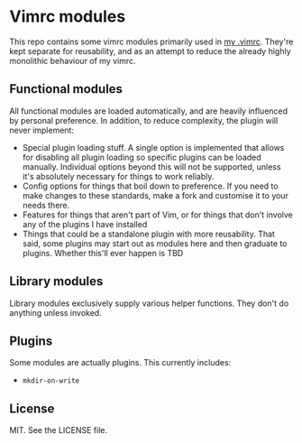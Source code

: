 # Vimrc modules

This repo contains some vimrc modules primarily used in [my .vimrc](https://codeberg.org/LunarWatcher/dotfiles/blob/master/.vimrc). They're kept separate for reusability, and as an attempt to reduce the already highly monolithic behaviour of my vimrc.


## Functional modules
All functional modules are loaded automatically, and are heavily influenced by personal preference. In addition, to reduce complexity, the plugin will never implement:

* Special plugin loading stuff. A single option is implemented that allows for disabling all plugin loading so specific plugins can be loaded manually. Individual options beyond this will not be supported, unless it's absolutely necessary for things to work reliably. 
* Config options for things that boil down to preference. If you need to make changes to these standards, make a fork and customise it to your needs there.
* Features for things that aren't part of Vim, or for things that don't involve any of the plugins I have installed
* Things that could be a standalone plugin with more reusability. That said, some plugins may start out as modules here and then graduate to plugins. Whether this'll ever happen is TBD

## Library modules
Library modules exclusively supply various helper functions. They don't do anything unless invoked. 

## Plugins

Some modules are actually plugins. This currently includes:

* `mkdir-on-write`

## License
MIT. See the LICENSE file.
